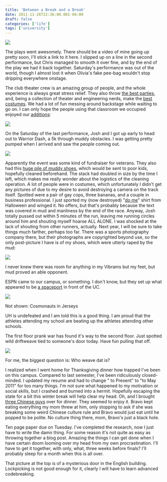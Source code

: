 ```yaml
---
title: 'Between a Break and a Break'
date: 2011-11-26T22:36:00.001-06:00
draft: false
categories: ['life']
tags: ['university']
---
```


[![](http://2.bp.blogspot.com/-afjRXvHusF0/TtHGUzvoTOI/AAAAAAAAAIs/aJIVU3CRDEs/s640/2011-11-10+16.08.19.jpg)](http://2.bp.blogspot.com/-afjRXvHusF0/TtHGUzvoTOI/AAAAAAAAAIs/aJIVU3CRDEs/s1600/2011-11-10+16.08.19.jpg)



The plays went awesomely. There should be a video of mine going up pretty soon, I'll stick a link to it here. I slipped up on a line in the second performance, but Chris managed to smooth it over fine, and by the end of the play we had it back together. Saturday's performance was out of the world, though I almost lost it when Olivia's fake pee-bag wouldn't stop dripping everywhere onstage.

The club theater crew is an amazing group of people, and the whole experience is always great stress relief. They also throw [the best parties,](http://www.flickr.com/photos/62673615@N03/6408893987/in/photostream) and, being a collection of theater and engineering nerds, make the [best costumes](http://www.flickr.com/photos/62673615@N03/6408891435/in/photostream). We had a lot of fun messing around backstage while waiting to go on. I can only hope the people using that classroom we occupied enjoyed our [additions](http://www.flickr.com/photos/62673615@N03/6408895479/in/photostream):


[![](http://farm8.staticflickr.com/7003/6408895807_76499d2f6c.jpg)](http://farm8.staticflickr.com/7003/6408895807_76499d2f6c.jpg)





On the Saturday of the last performance, Josh and I got up early to head out to Warrior Dash, a 5k through muddy obstacles. I was getting pretty pumped when I arrived and saw the people coming out.


[![](http://farm8.staticflickr.com/7006/6408897095_1762e9d74c.jpg)](http://farm8.staticflickr.com/7006/6408897095_1762e9d74c.jpg)


Apparently the event was some kind of fundraiser for veterans. They also had this [huge pile of muddy shoes](http://www.flickr.com/photos/62673615@N03/6408898813/in/photostream), which would be sent to poor kids, hopefully cleaned beforehand. The stack had doubled in size by the time I left, which makes me really wonder about the logistics of the cleaning operation. A lot of people were in costumes, which unfortunately I didn't get any pictures of due to my desire to avoid destroying a camera on the track itself. Spotted were a pair of gay cops, three bananas, and a couple in business professional. I just sported my (now destroyed) "[do me](http://farm8.staticflickr.com/7033/6408891127_c5de7a0d78_m.jpg)" shirt from Halloween and winged it. No offers, but that's probably because the text was covered in mud and manliness by the end of the race. Anyway, Josh totally pussed out within 5 minutes of the run, leaving me running circles around him and shouting myself hoarse ALL ALONE. I was shocked at the lack of shouting from other runners, actually. Next year, I will be sure to take things much farther, perhaps too far. There was a sports photography company there, but their photographs are copyrighted beyond use, so the only post-picture I have is of my shoes, which were utterly raped by the mud:


[![](http://farm8.staticflickr.com/7168/6408895991_4e24e031b8.jpg)](http://farm8.staticflickr.com/7168/6408895991_4e24e031b8.jpg)


I never knew there was room for anything in my Vibrams but my feet, but mud proved an able opponent.

ESPN came to our campus, or something. I don't know, but they set up what appeared to be [a spaceport](http://www.flickr.com/photos/62673615@N03/6408933487/in/photostream/) in front of the UC.


[![](http://farm8.staticflickr.com/7142/6408932989_ff52020ff0.jpg)](http://farm8.staticflickr.com/7142/6408932989_ff52020ff0.jpg)

Not shown: Cosmonauts in Jerseys



UH is undefeated and I am told this is a good thing. I am proud that the athletes attending my school are beating up the athletes attending other schools.



The first floor prank war has found it's way to the second floor. Just spotted wild driftweave tied to someone's door today. Have fun pulling that off. 



[![](http://farm7.staticflickr.com/6227/6408935629_37e5a073c4.jpg)](http://farm7.staticflickr.com/6227/6408935629_37e5a073c4.jpg)

For me, the biggest question is: Who weave dat is?



I realized when I went home for Thanksgiving dinner how trapped I've been on this campus. Compared to last semester, I've been ridiculously closed-minded. I updated my resume and had to change " to Present" to "to May 2011" for too many things. I'm not sure what happened to my motivation or social skills, but I crashed and burned into a hermit. Hopefully escaping the state for a bit this winter break will help clear my head. Oh, and I brought [three Chinese guys](http://www.flickr.com/photos/62673615@N03/6408889811/in/photostream) over for dinner. They seemed to enjoy it. Bravo kept eating everything my mom threw at him, only stopping to ask if she was breaking some weird Chinese culture rule and Bravo would just eat until he popped to be polite. No culture thing there, mom, Bravo's just a black hole. 



Ten page paper due on Tuesday. I've completed the research, now I just have to write the damn thing. For some reason it's not quite as easy as throwing together a blog post. Amazing the things I can get done when I have certain doom looming over my head from my own procrastination. I'll have to get it together, with only, what, three weeks before finals? I'll probably sleep for a month when this is all over.



That picture at the top is of a mysterious door in the English building. Lockpicking is not good enough for it, clearly I will have to learn advanced codebreaking.
